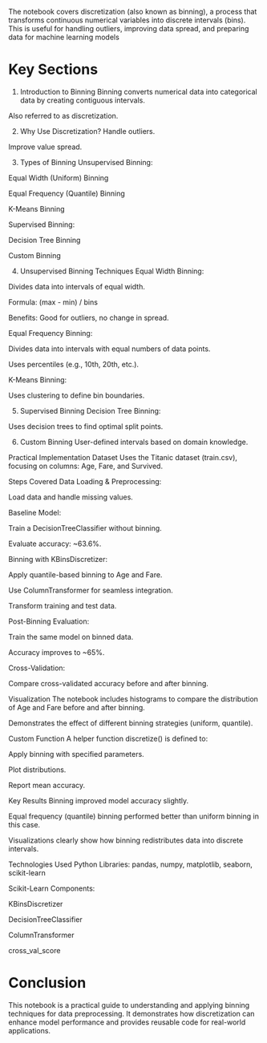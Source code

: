 

The notebook covers discretization (also known as binning), a process that transforms continuous numerical variables into discrete intervals (bins). This is useful for handling outliers, improving data spread, and preparing data for machine learning models

# Key Sections
1. Introduction to Binning
Binning converts numerical data into categorical data by creating contiguous intervals.

Also referred to as discretization.

2. Why Use Discretization?
Handle outliers.

Improve value spread.

3. Types of Binning
Unsupervised Binning:

Equal Width (Uniform) Binning

Equal Frequency (Quantile) Binning

K-Means Binning

Supervised Binning:

Decision Tree Binning

Custom Binning

4. Unsupervised Binning Techniques
Equal Width Binning:

Divides data into intervals of equal width.

Formula: (max - min) / bins

Benefits: Good for outliers, no change in spread.

Equal Frequency Binning:

Divides data into intervals with equal numbers of data points.

Uses percentiles (e.g., 10th, 20th, etc.).

K-Means Binning:

Uses clustering to define bin boundaries.

5. Supervised Binning
Decision Tree Binning:

Uses decision trees to find optimal split points.

6. Custom Binning
User-defined intervals based on domain knowledge.

Practical Implementation
Dataset
Uses the Titanic dataset (train.csv), focusing on columns: Age, Fare, and Survived.

Steps Covered
Data Loading & Preprocessing:

Load data and handle missing values.

Baseline Model:

Train a DecisionTreeClassifier without binning.

Evaluate accuracy: ~63.6%.

Binning with KBinsDiscretizer:

Apply quantile-based binning to Age and Fare.

Use ColumnTransformer for seamless integration.

Transform training and test data.

Post-Binning Evaluation:

Train the same model on binned data.

Accuracy improves to ~65%.

Cross-Validation:

Compare cross-validated accuracy before and after binning.

Visualization
The notebook includes histograms to compare the distribution of Age and Fare before and after binning.

Demonstrates the effect of different binning strategies (uniform, quantile).

Custom Function
A helper function discretize() is defined to:

Apply binning with specified parameters.

Plot distributions.

Report mean accuracy.

Key Results
Binning improved model accuracy slightly.

Equal frequency (quantile) binning performed better than uniform binning in this case.

Visualizations clearly show how binning redistributes data into discrete intervals.

Technologies Used
Python Libraries: pandas, numpy, matplotlib, seaborn, scikit-learn

Scikit-Learn Components:

KBinsDiscretizer

DecisionTreeClassifier

ColumnTransformer

cross_val_score

# Conclusion
This notebook is a practical guide to understanding and applying binning techniques for data preprocessing. It demonstrates how discretization can enhance model performance and provides reusable code for real-world applications.






